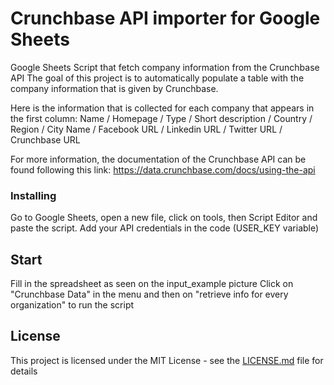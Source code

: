 # Crunchbase API importer for Google Sheets

Google Sheets Script that fetch company information from the Crunchbase API
The goal of this project is to automatically populate a table with the company information that is given by Crunchbase.

Here is the information that is collected for each company that appears in the first column:
Name / Homepage / Type / Short description / Country / Region / City Name / Facebook URL / Linkedin URL / Twitter URL / Crunchbase URL

For more information, the documentation of the Crunchbase API can be found following this link: https://data.crunchbase.com/docs/using-the-api

### Installing

Go to Google Sheets, open a new file, click on tools, then Script Editor and paste the script.
Add your API credentials in the code (USER_KEY variable)

## Start

Fill in the spreadsheet as seen on the input_example picture
Click on "Crunchbase Data" in the menu and then on "retrieve info for every organization" to run the script

## License

This project is licensed under the MIT License - see the [LICENSE.md](LICENSE.md) file for details
